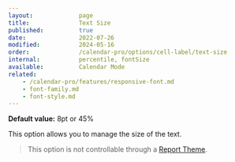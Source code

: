```yaml
---
layout:             page
title:              Text Size
published:          true
date:               2022-07-26
modified:           2024-05-16
order:              /calendar-pro/options/cell-label/text-size
internal:           percentile, fontSize
available:          Calendar Mode
related:
    - /calendar-pro/features/responsive-font.md
    - font-family.md
    - font-style.md
---
```

**Default value:** 8pt or 45%

This option allows you to manage the size of the text. 

> This option is not controllable through a [Report Theme](../../features/themes.md).